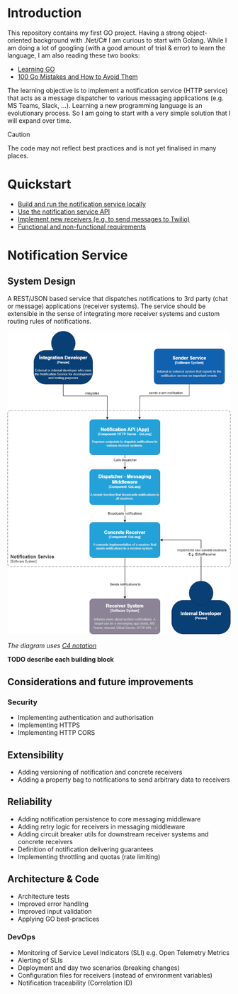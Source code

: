 # Introduction
This repository contains my first GO project. Having a strong object-oriented background with .Net/C# I am curious to start with Golang.
While I am doing a lot of googling (with a good amount of trial & error) to learn the language, I am also reading these two books:

* [Learning GO](https://www.oreilly.com/library/view/learning-go-2nd)
* [100 Go Mistakes and How to Avoid Them](https://www.oreilly.com/library/view/100-go-mistakes)

The learning objective is to implement a notification service (HTTP service) that acts as a message dispatcher to various messaging applications (e.g. MS Teams, Slack, ...).
Learning a new programming language is an evolutionary process. So I am going to start with a very simple solution that I will expand over time.

> [!CAUTION]
> The code may not reflect best practices and is not yet finalised in many places. 

# Quickstart
- [Build and run the notification service locally](/docs/howto_buildandrun.md)
- [Use the notification service API](/docs/howto_api.md)
- [Implement new receivers (e.g. to send messages to Twilio)](/docs/howto_receivers.md)
- [Functional and non-functional requirements](/docs/requirements.md)

# Notification Service

## System Design
A REST/JSON based service that dispatches notifications to 3rd party (chat or message) applications (receiver systems). 
The service should be extensible in the sense of integrating more receiver systems and custom routing rules of 
notifications.  

![Notification Service](/docs/assets/NotificationServiceComponents.png)

_The diagram uses [C4 notation](https://c4model.com/)_

**TODO describe each building block**

## Considerations and future improvements

### Security
- Implementing authentication and authorisation
- Implementing HTTPS
- Implementing HTTP CORS

## Extensibility
- Adding versioning of notification and concrete receivers
- Adding a property bag to notifications to send arbitrary data to receivers

## Reliability
- Adding notification persistence to core messaging middleware
- Adding retry logic for receivers in messaging middleware
- Adding circuit breaker utils for downstream receiver systems and concrete receivers
- Definition of notification delivering guarantees
- Implementing throttling and quotas (rate limiting)

## Architecture & Code
- Architecture tests
- Improved error handling
- Improved input validation
- Applying GO best-practices

### DevOps
- Monitoring of Service Level Indicators (SLI) e.g. Open Telemetry Metrics
- Alerting of SLIs
- Deployment and day two scenarios (breaking changes)
- Configuration files for receivers (instead of environment variables)
- Notification traceability (Correlation ID)




